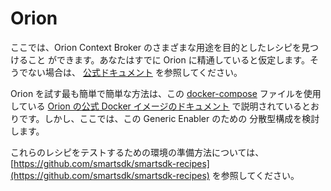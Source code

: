 # Orion

<hr class="core" style="display:none" />

ここでは、Orion Context Broker のさまざまな用途を目的としたレシピを見つけること
ができます。あなたはすでに Orion に精通していると仮定します。そうでない場合は、
[公式ドキュメント](https://catalogue.fiware.org/enablers/publishsubscribe-context-broker-orion-context-broker)
を参照してください。

Orion を試す最も簡単で簡単な方法は、この [docker-compose](https://github.com/telefonicaid/fiware-orion/blob/master/docker/docker-compose.yml)
 ファイルを使用している [Orion の公式 Docker イメージのドキュメント](https://hub.docker.com/r/fiware/orion/)
で説明されているとおりです。しかし、ここでは、この  Generic Enabler のための
分散型構成を検討します。

これらのレシピをテストするための環境の準備方法については、
[https://github.com/smartsdk/smartsdk-recipes](https://github.com/smartsdk/smartsdk-recipes)
 を参照してください。
